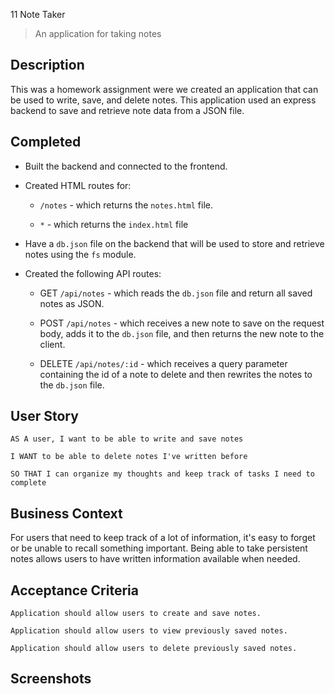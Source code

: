 11 Note Taker
> An application for taking notes

## Description

This was a homework assignment were we created an application that can be used to write, save, and delete notes. This application used an express backend to save and retrieve note data from a JSON file.

## Completed
* Built the backend and connected to the frontend.

* Created HTML routes for:

  * `/notes` - which returns the `notes.html` file.

  * `*` - which returns the `index.html` file

* Have a `db.json` file on the backend that will be used to store and retrieve notes using the `fs` module.

* Created the following API routes:

  * GET `/api/notes` - which reads the `db.json` file and return all saved notes as JSON.

  * POST `/api/notes` - which receives a new note to save on the request body, adds it to the `db.json` file, and then returns the new note to the client.

  * DELETE `/api/notes/:id` - which receives a query parameter containing the id of a note to delete and then rewrites the notes to the `db.json` file.

## User Story
```
AS A user, I want to be able to write and save notes

I WANT to be able to delete notes I've written before

SO THAT I can organize my thoughts and keep track of tasks I need to complete
```

## Business Context

For users that need to keep track of a lot of information, it's easy to forget or be unable to recall something important. Being able to take persistent notes allows users to have written information available when needed.

## Acceptance Criteria
```
Application should allow users to create and save notes.

Application should allow users to view previously saved notes.

Application should allow users to delete previously saved notes.
```

## Screenshots